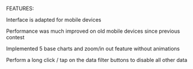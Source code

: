 FEATURES:

Interface is adapted for mobile devices

Performance was much improved on old mobile devices since previous contest

Implemented 5 base charts and zoom/in out feature without animations

Perform a long click / tap on the data filter buttons to disable all other data
